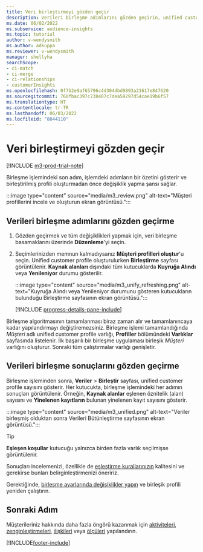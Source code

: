 ```yaml
---
title: Veri birleştirmeyi gözden geçir
description: Verileri birleşme adımlarını gözden geçirin, unified customer profile oluşturun ve sonuçları gözden geçirin
ms.date: 06/02/2022
ms.subservice: audience-insights
ms.topic: tutorial
author: v-wendysmith
ms.author: adkuppa
ms.reviewer: v-wendysmith
manager: shellyha
searchScope:
- ci-match
- ci-merge
- ci-relationships
- customerInsights
ms.openlocfilehash: 0f7b2e9af65796c4d304dbd9893a21617e847620
ms.sourcegitcommit: 760fbac397c738407c7dea59297d54cae19b6f57
ms.translationtype: HT
ms.contentlocale: tr-TR
ms.lasthandoff: 06/03/2022
ms.locfileid: "8844110"
---
```

# <a name="review-data-unification"></a>Veri birleştirmeyi gözden geçir

[!INCLUDE [m3-prod-trial-note](includes/m3-prod-trial-note.md)]

Birleşme işlemindeki son adım, işlemdeki adımların bir özetini gösterir ve birleştirilmiş profili oluşturmadan önce değişiklik yapma şansı sağlar.

:::image type="content" source="media/m3_review.png" alt-text="Müşteri profillerini incele ve oluşturun ekran görüntüsü.":::

## <a name="review-the-data-unification-steps"></a>Verileri birleşme adımlarını gözden geçirme

1. Gözden geçirmek ve tüm değişiklikleri yapmak için, veri birleşme basamaklarını üzerinde **Düzenleme**'yi seçin.

1. Seçimlerinizden memnun kalmadıysanız **Müşteri profilleri oluştur**'u seçin. Unified customer profile oluşturulurken **Birleştirme** sayfası görüntülenir. **Kaynak alanları** dışındaki tüm kutucuklarda **Kuyruğa Alındı** veya **Yenileniyor** durumu gösterilir.

   :::image type="content" source="media/m3_unify_refreshing.png" alt-text="Kuyruğa Alındı veya Yenileniyor durumunu gösteren kutucukların bulunduğu Birleştirme sayfasının ekran görüntüsü.":::

   [!INCLUDE [progress-details-pane-include](includes/progress-details-pane.md)]

Birleşme algoritmasının tamamlanması biraz zaman alır ve tamamlanıncaya kadar yapılandırmayı değiştiremezsiniz. Birleşme işlemi tamamlandığında *Müşteri* adlı unified customer profile varlığı, **Profiller** bölümündeki **Varlıklar** sayfasında listelenir. İlk başarılı bir birleşme uygulaması birleşik *Müşteri* varlığını oluşturur. Sonraki tüm çalıştırmalar varlığı genişletir.

## <a name="review-the-results-of-data-unification"></a>Verileri birleşme sonuçlarını gözden geçirme

Birleşme işleminden sonra, **Veriler** > **Birleştir** sayfası, unified customer profile sayısını gösterir. Her kutucukta, birleşme işlemindeki her adımın sonuçları görüntülenir. Örneğin, **Kaynak alanlar** eşlenen öznitelik (alan) sayısını ve **Yinelenen kayıtların** bulunan yinelenen kayıt sayısını gösterir.

:::image type="content" source="media/m3_unified.png" alt-text="Veriler birleşmiş olduktan sonra Verileri Bütünleştirme sayfasının ekran görüntüsü.":::

> [!TIP]
> **Eşleşen koşullar** kutucuğu yalnızca birden fazla varlık seçilmişse görüntülenir.

Sonuçları incelemenizi, özellikle de [eşleştirme kurallarınızın](data-unification-update.md#manage-match-rules) kalitesini ve gerekirse bunları belirginleştirmenizi öneririz.

Gerektiğinde, [birleşme ayarlarında değişiklikler yapın](data-unification-update.md) ve birleşik profili yeniden çalıştırın.

## <a name="next-step"></a>Sonraki Adım

Müşterileriniz hakkında daha fazla öngörü kazanmak için [aktiviteleri](activities.md), [zenginleştirmeleri](enrichment-hub.md), [ilişkileri](relationships.md) veya [ölçüleri](measures.md) yapılandırın.

[!INCLUDE[footer-include](includes/footer-banner.md)]

